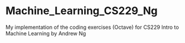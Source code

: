 # Machine_Learning_CS229_Ng
My implementation of the coding exercises (Octave) for CS229 Intro to Machine Learning by Andrew Ng

